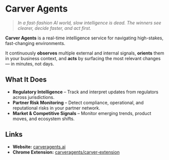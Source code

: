 # Carver Agents

> _In a fast-fashion AI world, slow intelligence is dead. The winners see clearer, decide faster, and act first._

**Carver Agents** is a real-time intelligence service for navigating high-stakes, fast-changing environments.  

It continuously **observes** multiple external and internal signals, **orients** them in your business context, and **acts** by surfacing the most relevant changes — in minutes, not days.

## What It Does
- **Regulatory Intelligence** – Track and interpret updates from regulators across jurisdictions.
- **Partner Risk Monitoring** – Detect compliance, operational, and reputational risks in your partner network.
- **Market & Competitive Signals** – Monitor emerging trends, product moves, and ecosystem shifts.

## Links
- **Website:** [carveragents.ai](https://carveragents.ai)  
- **Chrome Extension:** [carveragents/carver-extension](https://github.com/carveragents/carver-extension)  


